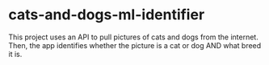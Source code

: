 # cats-and-dogs-ml-identifier
 This project uses an API to pull pictures of cats and dogs from the internet. Then, the app identifies whether the picture is a cat or dog AND what breed it is. 
 
